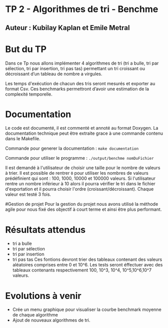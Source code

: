 # TP 2 - Algorithmes de tri - Benchme
## Auteur : Kubilay Kaplan et Emile Metral


# But du TP
Dans ce Tp nous allons implémenter 4 algorithmes de tri (tri a bulle, tri par sélection, tri par insertion, tri pas tas)
permettant un tri croissant ou décroissant d’un tableau de nombre a virgules.

Les temps d'exécution de chacun des tris seront mesurés et exporter au format Csv. Ces benchmarks permettront d’avoir une estimation de la complexité temporelle.

# Documentation
Le code est documenté, il est commenté et annoté au format Doxygen. La documentation technique peut être extraite grace à une commande contenu dans le Makefile.

Commande pour generer la documentation : `make documentation`

Commande pour utiliser le programme : `./output/benchme nomDuFichier`

Il est demandé à l'utilisateur de choisir une taille pour le nombre de valeurs à trier. Il est possible de rentrer `0` pour utiliser les nombres de valeurs prédéfinient qui sont : 100, 1000, 10000 et 100000 valeurs. Si l'utilisateur rentre un nombre inférieur à 10 alors il pourra vérifier le tri dans le fichier d'exportation et il pourra choisir l'ordre (croissant/décroissant). Chaque valeur est testé 3 fois.

#Gestion de projet
Pour la gestion du projet nous avons utilisé la méthode agile pour nous fixé des objectif à court terme et ainsi être plus performant.

# Résultats attendus
* tri a bulle 
* tri par sélection 
* tri par insertion 
* tri pas tas
Ces fontions devront trier des tableaux contenant des valeurs aléatoires comprises entre 0 et 10^6. Les tests seront éffectuer avec des tableaux contenants respectivement 100, 10^3, 10^4, 10^5,10^6,10^7 valeurs.

# Evolutions à venir
* Crée un menu graphique pour visualiser la courbe benchmark moyenne de chaque algorithme
* Ajout de nouveaux algorithmes de tri.
